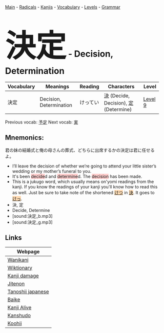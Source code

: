 <style> bigfont {font-size: 100px}</style>
[Main](../README.md) -
[Radicals](../radicals.md) -
[Kanjis](../kanjis.md) -
[Vocabulary](../vocabulary.md) -
[Levels](../levels.md) -
[Grammar](../grammar.md)
# <bigfont> 決定</bigfont> - Decision, Determination 

| Vocabulary | Meanings | Reading | Characters | Level |
| --- | --- | --- | --- | --- |
| 決定 | Decision, Determination | けってい |  [決](../kanjis/決.md) (Decide, Decision), [定](../kanjis/定.md) (Determine) | [Level 9](../levels/wk_level9.md) |

Previous vocab: [予定](予定.md) Next vocab: [実](実.md) 

## Mnemonics:
君の妹の結婚式と俺の母さんの葬式、どちらに出席するかの決定は君に任せるよ。
* I’ll leave the decision of whether we’re going to attend your little sister’s wedding or my mother’s funeral to you.
* It's been <span style="background-color:#ffcccb"> decide</span>d and <span style="background-color:#ffcccb"> determine</span>d. The <span style="background-color:#ffcccb"> decision</span> has been made.
* This is a jukugo word, which usually means on'yomi readings from the kanji. If you know the readings of your kanji you'll know how to read this as well. Just be sure to take note of the shortened <span style="background-color:#fed8b1"> [けつ](https://jisho.org/search/けつ)</span> in <span style="background-color:#fed8b1"> [決](https://jisho.org/search/決)</span>. It goes to <span style="background-color:#fed8b1"> [けっ](https://jisho.org/search/けっ)</span>.
* 決, 定
* Decide, Determine
* [sound:決定_b.mp3]
* [sound:決定_g.mp3]


## Links 

| Webpage |
| --- |
| [Wanikani          ](https://www.wanikani.com/kanji/決定) |
| [Wiktionary        ](https://en.wiktionary.org/wiki/決定) |
| [Kanji damage      ](http://www.kanjidamage.com/kanji/search?utf8=✓&q=決定) |
| [Jitenon           ](https://jitenon.com/kanji/決定) |
| [Tanoshii japanese ](https://www.tanoshiijapanese.com/dictionary/kanji.cfm?k=決定) |
| [Baike             ](https://baike.baidu.com/item/決定) |
| [Kanji Alive       ](https://app.kanjialive.com/決定) |
| [Kanshudo          ](https://www.kanshudo.com/searchmn?q=決定) |
| [Koohii            ](https://kanji.koohii.com/study/kanji/決定) |
